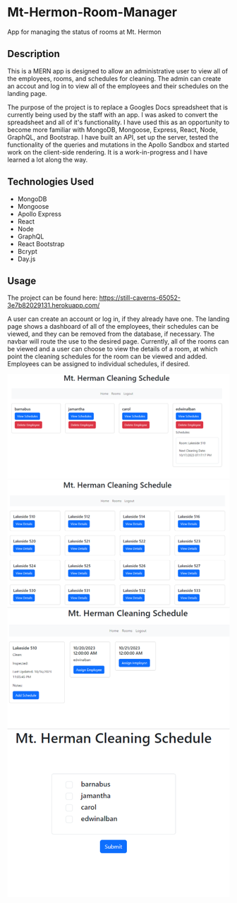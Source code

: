 # Mt-Hermon-Room-Manager
App for managing the status of rooms at Mt. Hermon

## Description

This is a MERN app is designed to allow an administrative user to view all of the employees, rooms, and schedules for cleaning. The admin can create an accout and log in to view all of the employees and their schedules on the landing page.

The purpose of the project is to replace a Googles Docs spreadsheet that is currently being used by the staff with an app. I was asked to convert the spreadsheet and all of it's functionality. I have used this as an opportunity to become more familiar with MongoDB, Mongoose, Express, React, Node, GraphQL, and Bootstrap. I have built an API, set up the server, tested the functionality of the queries and mutations in the Apollo Sandbox and started work on the client-side rendering. It is a work-in-progress and I have learned a lot along the way.

## Technologies Used

- MongoDB
- Mongoose
- Apollo Express
- React
- Node
- GraphQL
- React Bootstrap
- Bcrypt
- Day.js

## Usage

The project can be found here: https://still-caverns-65052-3e7b82029131.herokuapp.com/

A user can create an account or log in, if they already have one. The landing page shows a dashboard of all of the employees, their schedules can be viewed, and they can be removed from the database, if necessary. The navbar will route the use to the desired page. Currently, all of the rooms can be viewed and a user can choose to view the details of a room, at which point the cleaning schedules for the room can be viewed and added. Employees can be assigned to individual schedules, if desired.


![alt text](client/public/assets/images/mt-herman-landing-screenshot.png)
![alt text](client/public/assets/images/mt-herman-rooms-screenshot.png)
![alt text](client/public/assets/images/mt-herman-room-screenshot.png)
![alt text](client/public/assets/images/mt-herman-assign-screenshot.png)